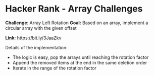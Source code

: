 # Hacker Rank - Array Challenges
**Challenge**: Array Left Rotation
**Goal:** Based on an array, implement a circular array with the given offset


**Link:** https://bit.ly/3JaaZkv

Details of the implementation:
 - The logic is easy, pop the arrays until reaching the rotation factor 
 - Append the removed items at the end in the same deletion order
 - Iterate in the range of the rotation factor